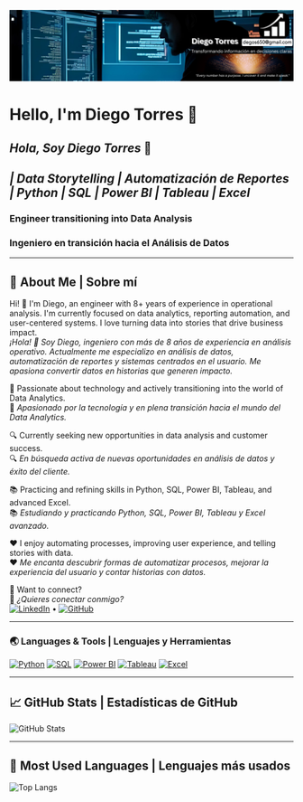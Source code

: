 <p align="center">
  <img src="assets/Diego%20Torres%202.PNG" alt="Retrato profesional de Diego Torres" />
</p>

# Hello, I'm Diego Torres 🚀  
## *Hola, Soy Diego Torres* 🚀
## *| Data Storytelling | Automatización de Reportes | Python | SQL | Power BI | Tableau | Excel*

### Engineer transitioning into Data Analysis 
### Ingeniero en transición hacia el Análisis de Datos 

---

## 🎯 About Me | Sobre mí

Hi! 👋 I'm Diego, an engineer with 8+ years of experience in operational analysis. I'm currently focused on data analytics, reporting automation, and user-centered systems. I love turning data into stories that drive business impact.  
*¡Hola! 👋 Soy Diego, ingeniero con más de 8 años de experiencia en análisis operativo. Actualmente me especializo en análisis de datos, automatización de reportes y sistemas centrados en el usuario. Me apasiona convertir datos en historias que generen impacto.*

🚀 Passionate about technology and actively transitioning into the world of Data Analytics.  
🚀 *Apasionado por la tecnología y en plena transición hacia el mundo del Data Analytics.*

🔍 Currently seeking new opportunities in data analysis and customer success.  
🔍 *En búsqueda activa de nuevas oportunidades en análisis de datos y éxito del cliente.*

📚 Practicing and refining skills in Python, SQL, Power BI, Tableau, and advanced Excel.  
📚 *Estudiando y practicando Python, SQL, Power BI, Tableau y Excel avanzado.*

❤️ I enjoy automating processes, improving user experience, and telling stories with data.  
❤️ *Me encanta descubrir formas de automatizar procesos, mejorar la experiencia del usuario y contar historias con datos.*

📩 Want to connect?  
📩 *¿Quieres conectar conmigo?*  
[![LinkedIn](https://img.shields.io/badge/LinkedIn-blue?style=for-the-badge&logo=linkedin)](https://www.linkedin.com/in/diego-torres-b2602b255) • [![GitHub](https://img.shields.io/badge/GitHub-black?style=for-the-badge&logo=github)](https://github.com/Twrz97)

---

### 🌏 Languages & Tools | Lenguajes y Herramientas

[![Python](https://img.shields.io/badge/Python-3776AB?style=for-the-badge&logo=python&logoColor=white)](https://www.python.org/)
[![SQL](https://img.shields.io/badge/SQL-4479A1?style=for-the-badge&logo=mysql&logoColor=white)](https://www.mysql.com/)
[![Power BI](https://img.shields.io/badge/Power%20BI-F2C811?style=for-the-badge&logo=powerbi&logoColor=black)](https://powerbi.microsoft.com/)
[![Tableau](https://img.shields.io/badge/Tableau-E97627?style=for-the-badge&logo=tableau&logoColor=white)](https://www.tableau.com/)
[![Excel](https://img.shields.io/badge/Excel-217346?style=for-the-badge&logo=microsoft-excel&logoColor=white)](https://www.microsoft.com/en-us/microsoft-365/excel)

---

## 📈 GitHub Stats | Estadísticas de GitHub

![GitHub Stats](https://github-readme-stats.vercel.app/api?username=Twrz97&show_icons=true&theme=radical)

---

## 🧠 Most Used Languages | Lenguajes más usados

![Top Langs](https://github-readme-stats.vercel.app/api/top-langs/?username=Twrz97&layout=compact&hide=jupyter%20notebook&theme=tokyonight)

